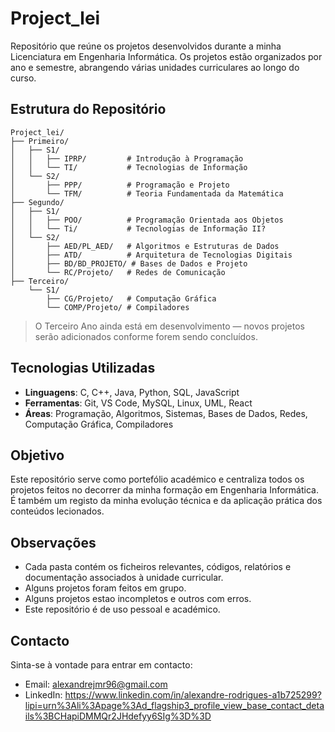# Project_lei

Repositório que reúne os projetos desenvolvidos durante a minha Licenciatura em Engenharia Informática. Os projetos estão organizados por ano e semestre, abrangendo várias unidades curriculares ao longo do curso.

## Estrutura do Repositório

```
Project_lei/
├── Primeiro/
│   ├── S1/
│   │   ├── IPRP/         # Introdução à Programação
│   │   └── TI/           # Tecnologias de Informação
│   └── S2/
│       ├── PPP/          # Programação e Projeto
│       └── TFM/          # Teoria Fundamentada da Matemática
├── Segundo/
│   ├── S1/
│   │   ├── POO/          # Programação Orientada aos Objetos
│   │   └── Ti/           # Tecnologias de Informação II?
│   └── S2/
│       ├── AED/PL_AED/   # Algoritmos e Estruturas de Dados
│       ├── ATD/          # Arquitetura de Tecnologias Digitais
│       ├── BD/BD_PROJETO/ # Bases de Dados e Projeto
│       └── RC/Projeto/   # Redes de Comunicação
├── Terceiro/
    └── S1/
        ├── CG/Projeto/   # Computação Gráfica
        └── COMP/Projeto/ # Compiladores
```

> O Terceiro Ano ainda está em desenvolvimento — novos projetos serão adicionados conforme forem sendo concluídos.

## Tecnologias Utilizadas

- **Linguagens**: C, C++, Java, Python, SQL, JavaScript
- **Ferramentas**: Git, VS Code, MySQL, Linux, UML, React
- **Áreas**: Programação, Algoritmos, Sistemas, Bases de Dados, Redes, Computação Gráfica, Compiladores

## Objetivo

Este repositório serve como portefólio académico e centraliza todos os projetos feitos no decorrer da minha formação em Engenharia Informática. É também um registo da minha evolução técnica e da aplicação prática dos conteúdos lecionados.

## Observações

- Cada pasta contém os ficheiros relevantes, códigos, relatórios e documentação associados à unidade curricular.
- Alguns projetos foram feitos em grupo.
- Alguns projetos estao incompletos e outros com erros.
- Este repositório é de uso pessoal e académico.

## Contacto

Sinta-se à vontade para entrar em contacto:

- Email: alexandrejmr96@gmail.com
- LinkedIn: https://www.linkedin.com/in/alexandre-rodrigues-a1b725299?lipi=urn%3Ali%3Apage%3Ad_flagship3_profile_view_base_contact_details%3BCHapiDMMQr2JHdefyy6SIg%3D%3D
